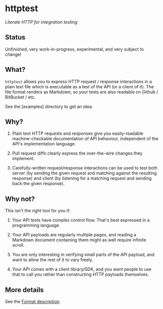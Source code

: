 # httptest

_Literate HTTP for integration testing_


## Status

Unfinished, very work-in-progress, experimental, and very subject to change!


## What?

`httptest` allows you to express HTTP request / response interactions in a plain
text file which is executable as a test of the API (or a client of it). The file
format renders as Markdown, so your tests are also readable on Github /
BitBucket / etc.

See the [examples] directory to get an idea.


## Why?

1. Plain text HTTP requests and responses give you easily-readable
   machine-checkable documentation of API behaviour, independent of the API's
   implementation language.

2. Pull request diffs clearly express the over-the-wire changes they implement.

3. Carefully-written request/response interactions can be used to test both
   server (by sending the given request and matching against the resulting
   response) and client (by listening for a matching request and sending back
   the given response).


## Why not?

This isn't the right tool for you if:

1. Your API tests have complex control flow.  That's best expressed in a
   programming language.

2. Your API payloads are regularly multiple pages, and reading a Markdown
   document containing them might as well require infinite scroll.

3. You are only interesting in verifying small parts of the API payload, and
   want to allow the rest of it to vary freely.

4. Your API comes with a client library/SDK, and you want people to use that to
   call you rather than constructing HTTP payloads themselves.


## More details

See the [Format description](docs/Format.md).
